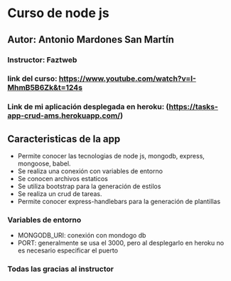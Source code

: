 # Curso de node js

## Autor: Antonio Mardones San Martín
###  Instructor: Faztweb
### link del curso: https://www.youtube.com/watch?v=I-MhmB5B6Zk&t=124s
### Link de mi aplicación desplegada en heroku: (https://tasks-app-crud-ams.herokuapp.com/)
## Caracteristicas de la app
- Permite conocer las tecnologias de node js, mongodb, express, mongoose, babel.
- Se realiza una conexión con variables de entorno
- Se conocen archivos estaticos
- Se utiliza bootstrap para la generación de estilos 
- Se realiza un crud de tareas.
- Permite conocer express-handlebars para la generación de plantillas

### Variables de entorno
- MONGODB_URI: conexión con mondogo db
- PORT: generalmente se usa el 3000, pero al desplegarlo en heroku no es necesario especificar el puerto

### Todas las gracias al instructor
